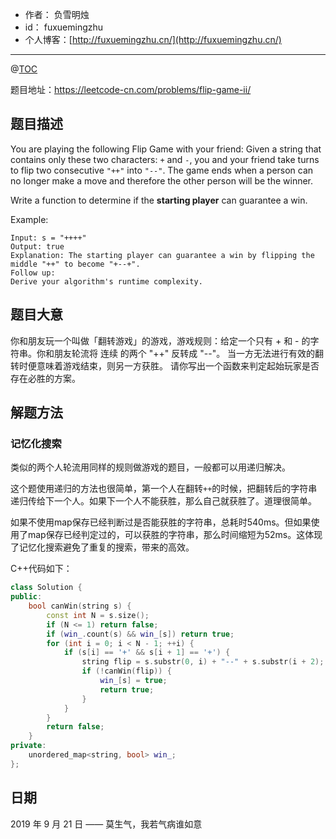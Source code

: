 - 作者：    负雪明烛
- id：      fuxuemingzhu
- 个人博客：[http://fuxuemingzhu.cn/](http://fuxuemingzhu.cn/)

---
@[TOC](目录)


题目地址：https://leetcode-cn.com/problems/flip-game-ii/

## 题目描述

You are playing the following Flip Game with your friend: Given a string that contains only these two characters: `+` and `-`, you and your friend take turns to flip two consecutive `"++"` into `"--"`. The game ends when a person can no longer make a move and therefore the other person will be the winner.

Write a function to determine if the **starting player** can guarantee a win.

Example:

    Input: s = "++++"
    Output: true 
    Explanation: The starting player can guarantee a win by flipping the middle "++" to become "+--+".
    Follow up:
    Derive your algorithm's runtime complexity.



## 题目大意

你和朋友玩一个叫做「翻转游戏」的游戏，游戏规则：给定一个只有 + 和 - 的字符串。你和朋友轮流将 连续 的两个 "++" 反转成 "--"。 当一方无法进行有效的翻转时便意味着游戏结束，则另一方获胜。
请你写出一个函数来判定起始玩家是否存在必胜的方案。

## 解题方法

### 记忆化搜索

类似的两个人轮流用同样的规则做游戏的题目，一般都可以用递归解决。

这个题使用递归的方法也很简单，第一个人在翻转`++`的时候，把翻转后的字符串递归传给下一个人。如果下一个人不能获胜，那么自己就获胜了。道理很简单。

如果不使用map保存已经判断过是否能获胜的字符串，总耗时540ms。但如果使用了map保存已经判定过的，可以获胜的字符串，那么时间缩短为52ms。这体现了记忆化搜索避免了重复的搜索，带来的高效。

C++代码如下：

```cpp
class Solution {
public:
    bool canWin(string s) {
        const int N = s.size();
        if (N <= 1) return false;
        if (win_.count(s) && win_[s]) return true;
        for (int i = 0; i < N - 1; ++i) {
            if (s[i] == '+' && s[i + 1] == '+') {
                string flip = s.substr(0, i) + "--" + s.substr(i + 2);
                if (!canWin(flip)) {
                    win_[s] = true;
                    return true;
                }
            }
        }
        return false;
    }
private:
    unordered_map<string, bool> win_;
};
```

## 日期

2019 年 9 月 21 日 —— 莫生气，我若气病谁如意


  [1]: https://assets.leetcode.com/uploads/2018/10/12/candy_crush_example_2.png
  [2]: https://blog.csdn.net/fuxuemingzhu/article/details/101068011
